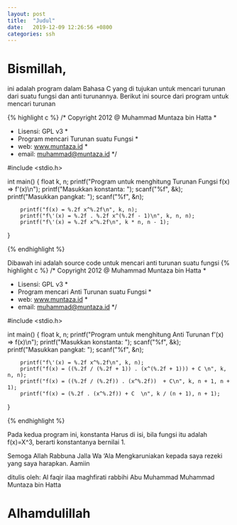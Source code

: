 ```yaml
---
layout: post
title:  "Judul"
date:   2019-12-09 12:26:56 +0800
categories: ssh
---
```


# Bismillah,


ini adalah program dalam Bahasa C yang di tujukan untuk mencari turunan dari suatu fungsi dan anti turunannya. Berikut ini source dari program untuk mencari turunan

{% highlight c %}
/* Copyright 2012 @ Muhammad Muntaza bin Hatta *
 * Lisensi: GPL v3                             *
 * Program mencari Turunan suatu Fungsi        *
 * web: www.muntaza.id                  *
 * email: muhammad@muntaza.id                 */


#include <stdio.h>

int main() {
        float k, n;
        printf("Program untuk menghitung Turunan Fungsi f(x) => f\'(x)\n");
        printf("Masukkan konstanta: ");
        scanf("%f", &k);
        printf("Masukkan pangkat: ");
        scanf("%f", &n);

        printf("f(x) = %.2f x^%.2f\n", k, n);
        printf("f\'(x) = %.2f . %.2f x^(%.2f - 1)\n", k, n, n);
        printf("f\'(x) = %.2f x^%.2f\n", k * n, n - 1);
}

{% endhighlight %}

Dibawah ini adalah source code untuk mencari anti turunan suatu fungsi
{% highlight c %}
/* Copyright 2012 @ Muhammad Muntaza bin Hatta *
 * Lisensi: GPL v3                             *
 * Program mencari Anti Turunan suatu Fungsi   *
 * web: www.muntaza.id                  *
 * email: muhammad@muntaza.id                 */


#include <stdio.h>

int main() {
        float k, n;
        printf("Program untuk menghitung Anti Turunan f\'(x) => f(x)\n");
        printf("Masukkan konstanta: ");
        scanf("%f", &k);
        printf("Masukkan pangkat: ");
        scanf("%f", &n);

        printf("f\'(x) = %.2f x^%.2f\n", k, n);
        printf("f(x) = ((%.2f / (%.2f + 1)) . (x^(%.2f + 1))) + C \n", k, n, n);
        printf("f(x) = ((%.2f / (%.2f)) . (x^%.2f))  + C\n", k, n + 1, n + 1);
        printf("f(x) = (%.2f . (x^%.2f)) + C  \n", k / (n + 1), n + 1);
}

{% endhighlight %}

Pada kedua program ini, konstanta Harus di isi, bila fungsi itu adalah f(x)=X^3, berarti konstantanya bernilai 1.

Semoga Allah Rabbuna Jalla Wa ‘Ala Mengkaruniakan kepada saya rezeki yang saya harapkan. Aamiin

ditulis oleh: Al faqir ilaa maghfirati rabbihi Abu Muhammad Muhammad Muntaza bin Hatta

# Alhamdulillah
